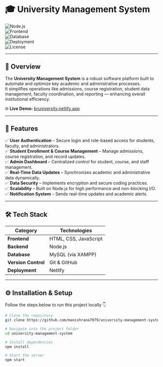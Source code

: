# 🎓 University Management System  

![Node.js](https://img.shields.io/badge/Backend-Node.js-green?style=flat-square&logo=node.js)  
![Frontend](https://img.shields.io/badge/Frontend-HTML%2C%20CSS%2C%20JS-blue?style=flat-square&logo=javascript)  
![Database](https://img.shields.io/badge/Database-MySQL-orange?style=flat-square&logo=mysql)  
![Deployment](https://img.shields.io/badge/Deployed%20On-Netlify-brightgreen?style=flat-square&logo=netlify)  
![License](https://img.shields.io/badge/License-MIT-lightgrey?style=flat-square)  

---

## 🏫 Overview  

The **University Management System** is a robust software platform built to automate and optimize key academic and administrative processes.  
It simplifies operations like admissions, course registration, student data management, faculty coordination, and reporting — enhancing overall institutional efficiency.  

🌐 **Live Demo:** [bruniversity.netlify.app](https://bruniversity.netlify.app/)  

---

## 🚀 Features  

✅ **User Authentication** – Secure login and role-based access for students, faculty, and administrators.  
✅ **Student Enrollment & Course Management** – Manage admissions, course registration, and record updates.  
✅ **Admin Dashboard** – Centralized control for student, course, and staff management.  
✅ **Real-Time Data Updates** – Synchronizes academic and administrative data dynamically.  
✅ **Data Security** – Implements encryption and secure coding practices.  
✅ **Scalability** – Built on Node.js for high performance and non-blocking I/O.  
✅ **Notification System** – Sends real-time updates and academic alerts.  

---

## 🛠️ Tech Stack  

| Category | Technologies |
|-----------|--------------|
| **Frontend** | HTML, CSS, JavaScript |
| **Backend** | Node.js |
| **Database** | MySQL (via XAMPP) |
| **Version Control** | Git & GitHub |
| **Deployment** | Netlify |

---

## ⚙️ Installation & Setup  

Follow the steps below to run this project locally 👇  


```bash
# Clone the repository
git clone https://github.com/manishrana7979/university-management-system.git

# Navigate into the project folder
cd university-management-system

# Install dependencies
npm install

# Start the server
npm start

